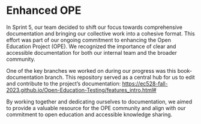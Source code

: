 # Enhanced OPE
In Sprint 5, our team decided to shift our focus towards comprehensive documentation and bringing our collective work into a cohesive format. This effort was part of our ongoing commitment to enhancing the Open Education Project (OPE). We recognized the importance of clear and accessible documentation for both our internal team and the broader community.

One of the key branches we worked on during our progress was this book-documentation branch. This repository served as a central hub for us to edit and contribute to the project’s documentation: https://ec528-fall-2023.github.io/Open-Education-Testing/features_intro.html#

By working together and dedicating ourselves to documentation, we aimed to provide a valuable resource for the OPE community and align with our commitment to open education and accessible knowledge sharing.

